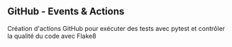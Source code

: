 ## GitHub - Events & Actions
Création d'actions GitHub pour exécuter des tests avec pytest et contrôler la qualité du code avec Flake8
